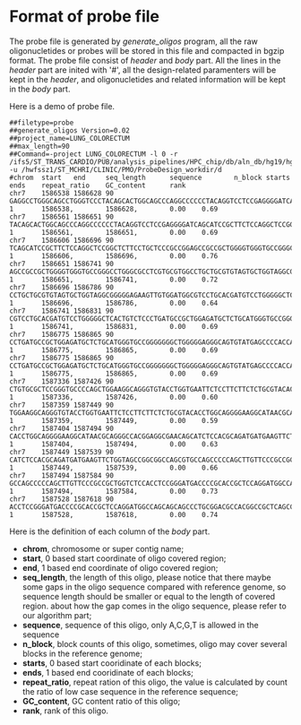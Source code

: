 # Format of probe file

The probe file is generated by *generate_oligos* program, all the raw oligonucletides or probes will be stored in this file and compacted in bgzip format. The probe file consist of *header* and *body* part. All the lines in the *header* part are inited with '#', all the design-related paramenters will be kept in the *header*, and oligonucletides and related information will be kept in the *body* part.

Here is a demo of probe file.
```
##filetype=probe
##generate_oligos Version=0.02
##project_name=LUNG_COLORECTUM
##max_length=90
##Command=-project LUNG_COLORECTUM -l 0 -r /ifs5/ST_TRANS_CARDIO/PUB/analysis_pipelines/HPC_chip/db/aln_db/hg19/hg19_UCSC.fa.gz -u /hwfssz1/ST_MCHRI/CLINIC/PMO/ProbeDesign_workdir/d
#chrom  start   end     seq_length      sequence        n_block starts  ends    repeat_ratio    GC_content      rank
chr7    1586538 1586628 90      GAGGCCTGGGCAGCCTGGGTCCCTACAGCACTGGCAGCCCAGGCCCCCCTACAGGTCCTCCGAGGGGATCAGCATCCGCTTCTCCAGGCT      1       1586538,        1586628,        0.00    0.69
chr7    1586561 1586651 90      TACAGCACTGGCAGCCCAGGCCCCCCTACAGGTCCTCCGAGGGGATCAGCATCCGCTTCTCCAGGCTCCGGCTCTTCCTGCTCCCGCCGG      1       1586561,        1586651,        0.00    0.69
chr7    1586606 1586696 90      TCAGCATCCGCTTCTCCAGGCTCCGGCTCTTCCTGCTCCCGCCGGAGCCGCCGCTGGGGTGGGTGCCGGGCCTGGGCGCCTCGTGCGTGG      1       1586606,        1586696,        0.00    0.76
chr7    1586651 1586741 90      AGCCGCCGCTGGGGTGGGTGCCGGGCCTGGGCGCCTCGTGCGTGGCCTGCTGCGTGTAGTGCTGGTAGGCGGGGGAGAAGTTGTGGATGG      1       1586651,        1586741,        0.00    0.72
chr7    1586696 1586786 90      CCTGCTGCGTGTAGTGCTGGTAGGCGGGGGAGAAGTTGTGGATGGCGTCCTGCACGATGTCCTGGGGGCTCACTGTCTCCCTGATGCCGC      1       1586696,        1586786,        0.00    0.64
chr7    1586741 1586831 90      CGTCCTGCACGATGTCCTGGGGGCTCACTGTCTCCCTGATGCCGCTGGAGATGCTCTGCATGGGTGCCGGGGGGGCTGGGGGAGGGCAGT      1       1586741,        1586831,        0.00    0.69
chr7    1586775 1586865 90      CCTGATGCCGCTGGAGATGCTCTGCATGGGTGCCGGGGGGGCTGGGGGAGGGCAGTGTATGAGCCCCACCATCCCCCCTGCACTCCAGCT      1       1586775,        1586865,        0.00    0.69
chr7    1586775 1586865 90      CCTGATGCCGCTGGAGATGCTCTGCATGGGTGCCGGGGGGGCTGGGGGAGGGCAGTGTATGAGCCCCACCATCCCCCCTGCACTCCAGCT      1       1586775,        1586865,        0.00    0.69
chr7    1587336 1587426 90      CTGTGCGCTCCGGGTGCCCCAGCTGGAAGGCAGGGTGTACCTGGTGAATTCTCCTTCTTCTCTGCGTACACCTGGCAGGGGAAGGCATAA      1       1587336,        1587426,        0.00    0.60
chr7    1587359 1587449 90      TGGAAGGCAGGGTGTACCTGGTGAATTCTCCTTCTTCTCTGCGTACACCTGGCAGGGGAAGGCATAACGCAGGGCCACGGAGGCGAACAG      1       1587359,        1587449,        0.00    0.59
chr7    1587404 1587494 90      CACCTGGCAGGGGAAGGCATAACGCAGGGCCACGGAGGCGAACAGCATCTCCACGCAGATGATGAAGTTCTGGTAGCCGGCGGCCAGCGT      1       1587404,        1587494,        0.00    0.63
chr7    1587449 1587539 90      CATCTCCACGCAGATGATGAAGTTCTGGTAGCCGGCGGCCAGCGTGCCAGCCCCCAGCTTGTTCCCGCCGCTGGTCTCCACCTCCGGGAT      1       1587449,        1587539,        0.00    0.66
chr7    1587494 1587584 90      GCCAGCCCCCAGCTTGTTCCCGCCGCTGGTCTCCACCTCCGGGATGACCCCGCACCGCTCCAGGATGGCCAGCAGCAGCCCTGCGGACGC      1       1587494,        1587584,        0.00    0.73
chr7    1587528 1587618 90      ACCTCCGGGATGACCCCGCACCGCTCCAGGATGGCCAGCAGCAGCCCTGCGGACGCCACGGCCGCTCAGCCCCAGCCCCAGACGGGGTCT      1       1587528,        1587618,        0.00    0.74
```

Here is the definition of each column of the *body* part.
* **chrom**, chromosome or super contig name;
* **start**, 0 based start coordinate of oligo covered region;
* **end**, 1 based end coordinate of oligo covered region;
* **seq_length**, the length of this oligo, please notice that there maybe some gaps in the oligo sequence compared with reference genome, so sequence length should be smaller or equal to the length of covered region. about how the gap comes in the oligo sequence, please refer to our algorithm part;
* **sequence**, sequence of this oligo, only A,C,G,T is allowed in the sequence
* **n_block**, block counts of this oligo, sometimes, oligo may cover several blocks in the reference genome;
* **starts**, 0 based start cooridinate of each blocks;
* **ends**, 1 based end cooridinate of each blocks;
* **repeat_ratio**, repeat ration of this oligo, the value is calculated by count the ratio of low case sequence in the reference sequence;
* **GC_content**, GC content ratio of this oligo;
* **rank**, rank of this oligo.



